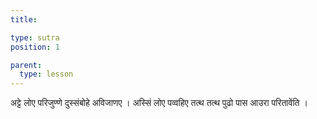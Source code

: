 ```yaml
---
title: 

type: sutra
position: 1

parent:
  type: lesson
---
```


अट्टे लोए परिजुण्णे दुस्संबोहे  अविजाणए । अस्सिं लोए पव्वहिए तत्थ तत्थ पुढो पास आउरा परितावेंति । 